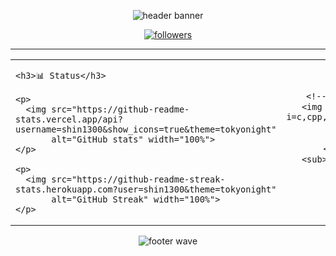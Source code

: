 <!-- ────────────── Hero / Banner ────────────── -->
<p align="center">
  <img src="https://capsule-render.vercel.app/api?type=waving&color=0:1e3a8a,100:0ea5e9&height=180&section=header&text=Shintaro%20Niwamoto&fontSize=40&fontAlignY=35&desc=Software%20Engineer&descAlignY=55&descAlign=50" alt="header banner"/>
</p>

<p align="center">
  <a href="https://github.com/shin1300">
    <img src="https://img.shields.io/github/followers/shin1300?label=Follow&style=social" alt="followers"/>
  </a>
</p>

---

<table>
<tr>
  <!-- ============ LEFT: STATUS ============ -->
  <td width="50%" valign="top">

    <h3>📊 Status</h3>

    <p>
      <img src="https://github-readme-stats.vercel.app/api?username=shin1300&show_icons=true&theme=tokyonight"
           alt="GitHub stats" width="100%">
    </p>

    <p>
      <img src="https://github-readme-streak-stats.herokuapp.com?user=shin1300&theme=tokyonight"
           alt="GitHub Streak" width="100%">
    </p>

  </td>

  <!-- ============ RIGHT: LANGUAGES ============ -->
  <td width="50%" valign="top" align="center">

    <h3>🧠 Languages</h3>

    <!-- skillicons.dev で一括・整列表示 -->
    <img src="https://skillicons.dev/icons?i=c,cpp,cs,java,js,python,html,css&perline=4" alt="languages icons">

    <!-- 好みで説明を一行だけ添える -->
    <sub>C / C++ / C# / Java / JavaScript / Python / HTML / CSS</sub>

  </td>
</tr>
</table>

<!-- ────────────── Footer wave ────────────── -->
<p align="center">
  <img src="https://capsule-render.vercel.app/api?type=waving&color=0:0ea5e9,100:1e3a8a&height=120&section=footer" alt="footer wave"/>
</p>
